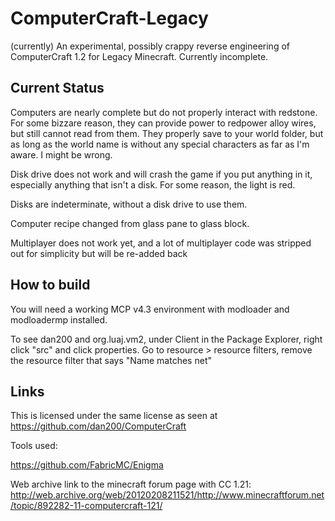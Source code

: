 # ComputerCraft-Legacy
(currently) An experimental, possibly crappy reverse engineering of ComputerCraft 1.2 for Legacy Minecraft.
Currently incomplete.


## Current Status
Computers are nearly complete but do not properly interact with redstone. For some bizzare reason, they can provide power to redpower alloy wires, but still cannot read from them. They properly save to your world folder, but as long as the world name is without any special characters as far as I'm aware. I might be wrong.

Disk drive does not work and will crash the game if you put anything in it, especially anything that isn't a disk. For some reason, the light is red.

Disks are indeterminate, without a disk drive to use them.

Computer recipe changed from glass pane to glass block.

Multiplayer does not work yet, and a lot of multiplayer code was stripped out for simplicity but will be re-added back

## How to build
You will need a working MCP v4.3 environment with modloader and modloadermp installed.

To see dan200 and org.luaj.vm2, under Client in the Package Explorer, right click "src" and click properties. Go to resource > resource filters, remove the resource filter that says "Name matches net"

## Links
This is licensed under the same license as seen at https://github.com/dan200/ComputerCraft

Tools used: 

https://github.com/FabricMC/Enigma


Web archive link to the minecraft forum page with CC 1.21:
http://web.archive.org/web/20120208211521/http://www.minecraftforum.net/topic/892282-11-computercraft-121/


